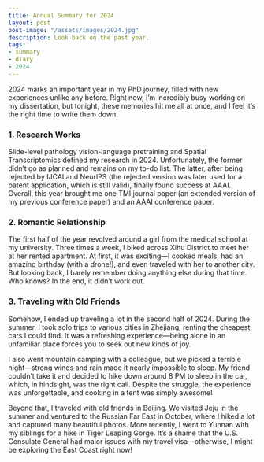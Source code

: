 ```yaml
---
title: Annual Summary for 2024
layout: post
post-image: "/assets/images/2024.jpg"
description: Look back on the past year.
tags:
- summary
- diary
- 2024
---
```


2024 marks an important year in my PhD journey, filled with new experiences unlike any before. Right now, I’m incredibly busy working on my dissertation, but tonight, these memories hit me all at once, and I feel it’s the right time to write them down.

### 1. Research Works
Slide-level pathology vision-language pretraining and Spatial Transcriptomics defined my research in 2024. Unfortunately, the former didn’t go as planned and remains on my to-do list. The latter, after being rejected by IJCAI and NeurIPS (the rejected version was later used for a patent application, which is still valid), finally found success at AAAI. Overall, this year brought me one TMI journal paper (an extended version of my previous conference paper) and an AAAI conference paper.

### 2. Romantic Relationship
The first half of the year revolved around a girl from the medical school at my university. Three times a week, I biked across Xihu District to meet her at her rented apartment. At first, it was exciting—I cooked meals, had an amazing birthday (with a drone!), and even traveled with her to another city. But looking back, I barely remember doing anything else during that time. Who knows? In the end, it didn’t work out.

### 3. Traveling with Old Friends
Somehow, I ended up traveling a lot in the second half of 2024. During the summer, I took solo trips to various cities in Zhejiang, renting the cheapest cars I could find. It was a refreshing experience—being alone in an unfamiliar place forces you to seek out new kinds of joy.

I also went mountain camping with a colleague, but we picked a terrible night—strong winds and rain made it nearly impossible to sleep. My friend couldn’t take it and decided to hike down around 8 PM to sleep in the car, which, in hindsight, was the right call. Despite the struggle, the experience was unforgettable, and cooking in a tent was simply awesome!

Beyond that, I traveled with old friends in Beijing. We visited Jeju in the summer and ventured to the Russian Far East in October, where I hiked a lot and captured many beautiful photos. More recently, I went to Yunnan with my siblings for a hike in Tiger Leaping Gorge. It’s a shame that the U.S. Consulate General had major issues with my travel visa—otherwise, I might be exploring the East Coast right now!

